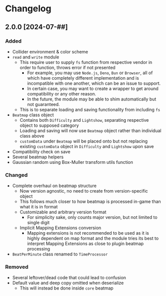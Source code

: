 # Changelog

## 2.0.0 [2024-07-##]

### Added

- Collider environment & color scheme
- `read` and `write` module
  - This require user to supply `fs` function from respective vendor in order to function, throws
    error if not presented
    - For example, you may use `Node.js`, `Deno`, `Bun` or `Browser`, all of which have completely
      different implementation and is incompatible with one another, which can be an issue to
      support.
    - In certain case, you may want to create a wrapper to get around compatibility or any other
      reason.
    - In the future, the module may be able to shim automatically but not guaranteed.
  - This is to separate loading and saving functionality from including `fs`
- `Beatmap` class object
  - Contains both `Difficulty` and `Lightshow`, separating respective object to supposed category
  - Loading and saving will now use `Beatmap` object rather than individual class above
  - `customData` under `Beatmap` will be placed onto but not replacing existing `customData` object
    in `Difficulty` and `Lightshow` upon save
- Compatibility check on save
- Several beatmap helpers
- Gaussian random using Box-Muller transform utils function

### Changed

- Complete overhaul on beatmap structure
  - Now version agnostic, no need to create from version-specific object
  - This follows much closer to how beatmap is processed in-game than what it is in format
  - Customizable and arbitrary version format
    - For simplicity sake, only counts major version, but not limited to single digit
  - Implicit Mapping Extensions conversion
    - Mapping extensions is not recommended to be used as it is highly dependent on map format and
      the module tries its best to interpret Mapping Extensions as close to plugin beatmap
      processing
- `BeatPerMinute` class renamed to `TimeProcessor`

### Removed

- Several leftover/dead code that could lead to confusion
- Default value and deep copy omitted when deserialize
  - This will instead be done inside `core` beatmap
